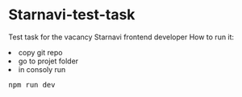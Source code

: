 # Starnavi-test-task
Test task for the vacancy Starnavi frontend developer 
How to run it:
<li>copy git repo</li>
<li>go to projet folder</li>
<li>in consoly run <pre>npm run dev</pre></li>
